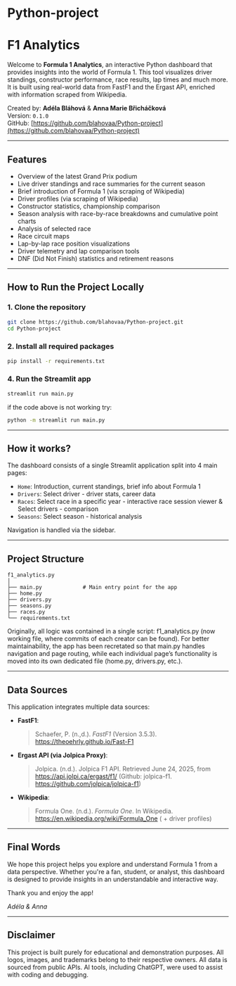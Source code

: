 # Python-project

# F1 Analytics
Welcome to **Formula 1 Analytics**, an interactive Python dashboard that provides insights into the world of Formula 1. This tool visualizes driver standings, constructor performance, race results, lap times and much more. It is built using real-world data from FastF1 and the Ergast API, enriched with information scraped from Wikipedia.

Created by: **Adéla Bláhová** & **Anna Marie Břicháčková**  
Version: `0.1.0`  
GitHub: [https://github.com/blahovaa/Python-project](https://github.com/blahovaa/Python-project)

---

## Features

- Overview of the latest Grand Prix podium
- Live driver standings and race summaries for the current season
- Brief introduction of Formula 1 (via scraping of Wikipedia)
- Driver profiles (via scraping of Wikipedia)
- Constructor statistics, championship comparison
- Season analysis with race-by-race breakdowns and cumulative point charts
- Analysis of selected race
- Race circuit maps
- Lap-by-lap race position visualizations
- Driver telemetry and lap comparison tools
- DNF (Did Not Finish) statistics and retirement reasons

---

## How to Run the Project Locally

### 1. Clone the repository

```bash
git clone https://github.com/blahovaa/Python-project.git
cd Python-project
```

### 2. Install all required packages

```bash
pip install -r requirements.txt
```

### 4. Run the Streamlit app

```bash
streamlit run main.py
```
if the code above is not working try:
```bash
python -m streamlit run main.py
```

---
## How it works?

The dashboard consists of a single Streamlit application split into 4 main pages:
- `Home`: Introduction, current standings, brief info about Formula 1
- `Drivers`: Select driver - driver stats, career data
- `Races`: Select race in a specific year - interactive race session viewer & Select drivers - comparison
- `Seasons`: Select season - historical analysis


Navigation is handled via the sidebar.

---

## Project Structure

```
f1_analytics.py
│
├── main.py             # Main entry point for the app
├── home.py             
├── drivers.py          
├── seasons.py          
├── races.py            
└── requirements.txt  
```

Originally, all logic was contained in a single script: f1_analytics.py (now working file, where commits of each creator can be found). For better maintainability, the app has been recretated so that main.py handles navigation and page routing, while each individual page’s functionality is moved into its own dedicated file (home.py, drivers.py, etc.).

---



## Data Sources

This application integrates multiple data sources:

- **FastF1**: 
    > Schaefer, P. (n.,d.). *FastF1* (Version 3.5.3). https://theoehrly.github.io/Fast-F1

- **Ergast API (via Jolpica Proxy)**: 
    > Jolpica. (n.d.). Jolpica F1 API. Retrieved June 24, 2025, from https://api.jolpi.ca/ergast/f1/ (Github: jolpica-f1. https://github.com/jolpica/jolpica-f1)

- **Wikipedia**: 
    > Formula One. (n.d.). *Formula One*. In Wikipedia. https://en.wikipedia.org/wiki/Formula_One  ( + driver profiles)


---

## Final Words

We hope this project helps you explore and understand Formula 1 from a data perspective. Whether you're a fan, student, or analyst, this dashboard is designed to provide insights in an understandable and interactive way.

Thank you and enjoy the app!

*Adéla & Anna*

---

## Disclaimer

This project is built purely for educational and demonstration purposes. All logos, images, and trademarks belong to their respective owners. All data is sourced from public APIs. AI tools, including ChatGPT, were used to assist with coding and debugging.

